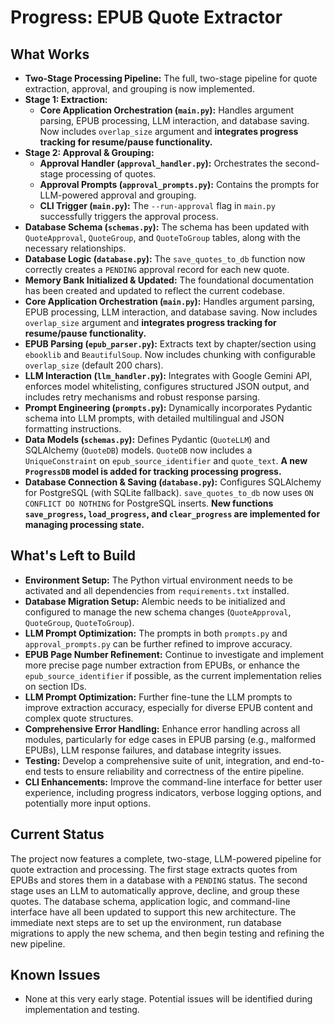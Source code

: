 # Progress: EPUB Quote Extractor

## What Works

*   **Two-Stage Processing Pipeline:** The full, two-stage pipeline for quote extraction, approval, and grouping is now implemented.
*   **Stage 1: Extraction:**
    *   **Core Application Orchestration (`main.py`):** Handles argument parsing, EPUB processing, LLM interaction, and database saving. Now includes `overlap_size` argument and **integrates progress tracking for resume/pause functionality.**
*   **Stage 2: Approval & Grouping:**
    *   **Approval Handler (`approval_handler.py`):** Orchestrates the second-stage processing of quotes.
    *   **Approval Prompts (`approval_prompts.py`):** Contains the prompts for LLM-powered approval and grouping.
    *   **CLI Trigger (`main.py`):** The `--run-approval` flag in `main.py` successfully triggers the approval process.
*   **Database Schema (`schemas.py`):** The schema has been updated with `QuoteApproval`, `QuoteGroup`, and `QuoteToGroup` tables, along with the necessary relationships.
*   **Database Logic (`database.py`):** The `save_quotes_to_db` function now correctly creates a `PENDING` approval record for each new quote.
*   **Memory Bank Initialized & Updated:** The foundational documentation has been created and updated to reflect the current codebase.
*   **Core Application Orchestration (`main.py`):** Handles argument parsing, EPUB processing, LLM interaction, and database saving. Now includes `overlap_size` argument and **integrates progress tracking for resume/pause functionality.**
*   **EPUB Parsing (`epub_parser.py`):** Extracts text by chapter/section using `ebooklib` and `BeautifulSoup`. Now includes chunking with configurable `overlap_size` (default 200 chars).
*   **LLM Interaction (`llm_handler.py`):** Integrates with Google Gemini API, enforces model whitelisting, configures structured JSON output, and includes retry mechanisms and robust response parsing.
*   **Prompt Engineering (`prompts.py`):** Dynamically incorporates Pydantic schema into LLM prompts, with detailed multilingual and JSON formatting instructions.
*   **Data Models (`schemas.py`):** Defines Pydantic (`QuoteLLM`) and SQLAlchemy (`QuoteDB`) models. `QuoteDB` now includes a `UniqueConstraint` on `epub_source_identifier` and `quote_text`. **A new `ProgressDB` model is added for tracking processing progress.**
*   **Database Connection & Saving (`database.py`):** Configures SQLAlchemy for PostgreSQL (with SQLite fallback). `save_quotes_to_db` now uses `ON CONFLICT DO NOTHING` for PostgreSQL inserts. **New functions `save_progress`, `load_progress`, and `clear_progress` are implemented for managing processing state.**

## What's Left to Build

*   **Environment Setup:** The Python virtual environment needs to be activated and all dependencies from `requirements.txt` installed.
*   **Database Migration Setup:** Alembic needs to be initialized and configured to manage the new schema changes (`QuoteApproval`, `QuoteGroup`, `QuoteToGroup`).
*   **LLM Prompt Optimization:** The prompts in both `prompts.py` and `approval_prompts.py` can be further refined to improve accuracy.
*   **EPUB Page Number Refinement:** Continue to investigate and implement more precise page number extraction from EPUBs, or enhance the `epub_source_identifier` if possible, as the current implementation relies on section IDs.
*   **LLM Prompt Optimization:** Further fine-tune the LLM prompts to improve extraction accuracy, especially for diverse EPUB content and complex quote structures.
*   **Comprehensive Error Handling:** Enhance error handling across all modules, particularly for edge cases in EPUB parsing (e.g., malformed EPUBs), LLM response failures, and database integrity issues.
*   **Testing:** Develop a comprehensive suite of unit, integration, and end-to-end tests to ensure reliability and correctness of the entire pipeline.
*   **CLI Enhancements:** Improve the command-line interface for better user experience, including progress indicators, verbose logging options, and potentially more input options.

## Current Status

The project now features a complete, two-stage, LLM-powered pipeline for quote extraction and processing. The first stage extracts quotes from EPUBs and stores them in a database with a `PENDING` status. The second stage uses an LLM to automatically approve, decline, and group these quotes. The database schema, application logic, and command-line interface have all been updated to support this new architecture. The immediate next steps are to set up the environment, run database migrations to apply the new schema, and then begin testing and refining the new pipeline.

## Known Issues

*   None at this very early stage. Potential issues will be identified during implementation and testing.
